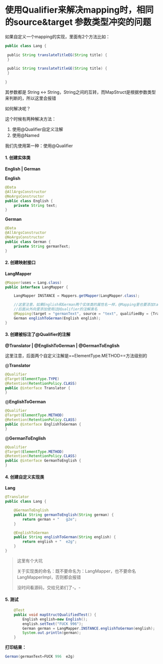 # 使用Qualifier来解决mapping时，相同的source&target 参数类型冲突的问题

如果自定义一个mapping的实现，里面有2个方法比如：

```java
public class Lang {
    
 public String translateTitleEG(String title) {
 }
    
 public String translateTitleGE(String title) {
 }
    
}
```

其参数都是 String <-> String，String之间的互转，而MapStruct是根据参数类型来判断的，所以这里会报错

如何解决呢？

这个时候有两种解决方法：

1. 使用@Qualifier自定义注解
2. 使用@Named

我们先使用第一种：使用@Qualifier

#### 1. 创建实体类

**English | German**

**English**

```java
@Data
@AllArgsConstructor
@NoArgsConstructor
public class English {
    private String text;
}
```

**German**

```java
@Data
@AllArgsConstructor
@NoArgsConstructor
public class German {
    private String germanText;
}
```

#### 2. 创建映射接口

**LangMapper**

```java
@Mapper(uses = Lang.class)
public interface LangMapper {

    LangMapper INSTANCE = Mappers.getMapper(LangMapper.class);

    //这里注意，如果English和German两个实体类的属性名一样，@Mapping里也要添加target属性
    //后面从外向里添加使用过@Qualifier的注解类名
    @Mapping(target = "germanText", source = "text", qualifiedBy = {Translator.class, EnglishToGerman.class})
    German englishToGerman(English english);
}
```

#### 3. 创建被标注了@Qualifier的注解

**@Translator | @EnglishToGerman | @GermanToEnglish**

这里注意，后面两个自定义注解是==ElementType.METHOD==方法级别的

@**Translator**

```java
@Qualifier
@Target(ElementType.TYPE)
@Retention(RetentionPolicy.CLASS)
public @interface Translator {
}
```

@**EnglishToGerman**

```java
@Qualifier
@Target(ElementType.METHOD)
@Retention(RetentionPolicy.CLASS)
public @interface EnglishToGerman {
}
```

@**GermanToEnglish**

```java
@Qualifier
@Target(ElementType.METHOD)
@Retention(RetentionPolicy.CLASS)
public @interface GermanToEnglish {
}
```

#### 4. 创建自定义实现类

**Lang**

```java
@Translator
public class Lang {

    @GermanToEnglish
    public String germanToEnglish(String german) {
        return german + "   g2e";
    }

    @EnglishToGerman
    public String englishToGerman(String english) {
        return english + "  e2g";
    }
}
```

> 这里有个大坑
>
> 关于实现类的命名：既不要命名为：LangMapper，也不要命名LangMapperImpl，否则都会报错
>
> 没时间看源码，交给兄弟们了-。-

#### 5. 测试

```java
    @Test
    public void mapStructQualifiedTest() {
        English english=new English();
        english.setText("FUCK 996");
        German german = LangMapper.INSTANCE.englishToGerman(english);
        System.out.println(german);
    }
```

**打印结果：**

```java
German(germanText=FUCK 996  e2g)
```